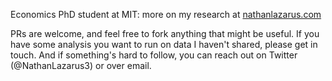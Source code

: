 Economics PhD student at MIT: more on my research at [nathanlazarus.com](https://www.nathanlazarus.com/)

PRs are welcome, and feel free to fork anything that might be useful. If you have some analysis you want to run on data I haven't shared, please get in touch. And if something's hard to follow, you can reach out on Twitter (@NathanLazarus3) or over email.
